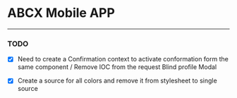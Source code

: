 # ABCX Mobile APP

---

### TODO

- [x] Need to create a Confirmation context to activate conformation form the same component / Remove IOC from the request Blind profile Modal

- [x] Create a source for all colors and remove it from stylesheet to single source
